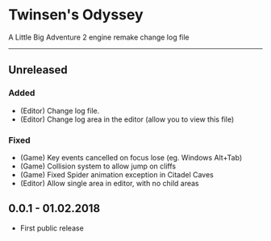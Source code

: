 # Twinsen's Odyssey
A Little Big Adventure 2 engine remake change log file

---

## Unreleased
### Added
* (Editor) Change log file.
* (Editor) Change log area in the editor (allow you to view this file)

### Fixed
* (Game) Key events cancelled on focus lose (eg. Windows Alt+Tab)
* (Game) Collision system to allow jump on cliffs
* (Game) Fixed Spider animation exception in Citadel Caves
* (Editor) Allow single area in editor, with no child areas

## 0.0.1 - 01.02.2018
* First public release
